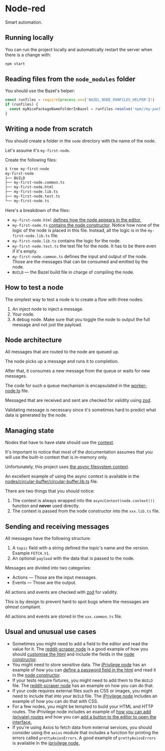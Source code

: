 # Node-red

Smart automation.

## Running locally

You can run the project locally and automatically restart the server when there is a change with:

```bash
npm start
```

## Reading files from the `node_modules` folder

You should use the Bazel's helper:

```ts
const runfiles = require(process.env['BAZEL_NODE_RUNFILES_HELPER']!)
if (runfiles) {
  const myNicePackageNameFolderInBazel = runfiles.resolve('npm//my-package-name')
}
```

## Writing a node from scratch

You should create a folder in the `node` directory with the name of the node.

Let's assume it's `my-first-node`.

Create the following files:

```bash
$ tree my-first-node
my-first-node
├── BUILD
├── my-first-node.common.ts
├── my-first-node.html
├── my-first-node.lib.ts
├── my-first-node.test.ts
└── my-first-node.ts
```

Here's a breakdown of the files:

- `my-first-node.html` [defines how the node appears in the editor.](https://nodered.org/docs/creating-nodes/node-html)
- `my-first-node.ts` [contains the node constructor](https://nodered.org/docs/creating-nodes/node-js). Notice how none of the logic of the node is placed in this file. Instead, all the logic is in the `my-first-node.lib.ts` file.
- `my-first-node.lib.ts` contains the logic for the node.
- `my-first-node.test.ts` the test file for the node. It has to be there even if it's empty.
- `my-first-node.common.ts` defines the input and output of the node. Those are the messages that can be consumed and emitted by the node.
- `BUILD` — the Bazel build file in charge of compiling the node.

## How to test a node

The simplest way to test a node is to create a flow with three nodes:

1. An inject node to inject a message.
1. Your node.
1. A debug node. Make sure that you toggle the node to output the full message and not just the payload.

## Node architecture

All messages that are routed to the node are queued up.

The node picks up a message and runs it to completion.

After that, it consumes a new message from the queue or waits for new messages.

The code for such a queue mechanism is encapsulated in the [worker-node.ts](nodes/worker-node.ts) file.

Messaged that are received and sent are checked for validity using [zod](https://github.com/colinhacks/zod).

Validating message is necessary since it's sometimes hard to predict what data is generated by the node.

## Managing state

Nodes that have to have state should use the [context](https://nodered.org/docs/creating-nodes/context).

It's important to notice that most of the documentation assumes that you will use the built-in context that is in-memory only.

Unfortunately, this project uses [the async filesystem context](https://nodered.org/docs/user-guide/writing-functions#asynchronous-context-access).

An excellent example of using the async context is available in the [nodes/circular-buffer/circular-buffer.lib.ts](nodes/circular-buffer/circular-buffer.lib.ts) file.

There are two things that you should notice:

1. The context is always wrapped into the `asyncContext(node.context())` function and **never** used directly.
1. The context is passed from the node constructor into the `xxx.lib.ts` file.

## Sending and receiving messages

All messages have the following structure:

1. A `topic` field with a string defined the topic's name and the version. Example `FETCH.V1`.
1. An optional `payload` with the data that is passed to the node.

Messages are divided into two categories:

- Actions — Those are the input messages.
- Events — Those are the output.

All actions and events are checked with [zod](https://github.com/colinhacks/zod) for validity.

This is by design to prevent hard to spot bugs where the messages are _almost_ compliant.

All actions and events are stored in the `xxx.common.ts` file.

## Usual and unusual use cases

- Sometimes you might need to add a field to the editor and read the value for it. The [reddit-scraper node](nodes/reddit-scraper) is a good example of how you should [customise the html](nodes/reddit-scraper/reddit-scraper.html) and include the fields in the [node constructor](nodes/reddit-scraper/reddit-scraper.ts).
- You might need to store sensitive data. The [iPrivilege node](nodes/iprivilege) has an example of how you can [define a password field in the html](nodes/iprivilege/iprivilege.html) and read it in the [node constructor](nodes/iprivilege/iprivilege.ts).
- If your tests require fixtures, you might need to add them to the `BUILD` file. The [reddit-scraper node](nodes/reddit-scraper/BUILD) has an example on how you can do that.
- If your code requires external files such as CSS or images, you might need to include that into your `BUILD` file. The [iPrivilege node](nodes/iprivilege/BUILD) includes an example of how you can do that with CSS.
- For a few nodes, you might be tempted to build your HTML and HTTP routes. The iPrivilege node includes an example of [how you can add (private) routes](nodes/iprivilege/iprivilege.ts) and how you can [add a button to the editor to open the interface.](nodes/iprivilege/iprivilege.html)
- If you're using Axios to fetch data from external services, you should consider using the `axios` module that includes a function for printing the errors called `prettyAxiosErrors`. A good example of `prettyAxiosErrors` is available in the [iprivilege node.](nodes/iprivilege/iprivilege.lib.ts)
